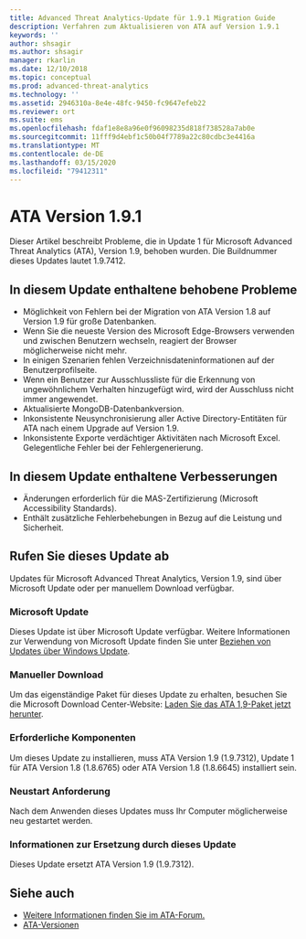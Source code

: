 ```yaml
---
title: Advanced Threat Analytics-Update für 1.9.1 Migration Guide
description: Verfahren zum Aktualisieren von ATA auf Version 1.9.1
keywords: ''
author: shsagir
ms.author: shsagir
manager: rkarlin
ms.date: 12/10/2018
ms.topic: conceptual
ms.prod: advanced-threat-analytics
ms.technology: ''
ms.assetid: 2946310a-8e4e-48fc-9450-fc9647efeb22
ms.reviewer: ort
ms.suite: ems
ms.openlocfilehash: fdaf1e8e8a96e0f96098235d818f738528a7ab0e
ms.sourcegitcommit: 11fff9d4ebf1c50b04f7789a22c80cdbc3e4416a
ms.translationtype: MT
ms.contentlocale: de-DE
ms.lasthandoff: 03/15/2020
ms.locfileid: "79412311"
---
```

# <a name="ata-version-191"></a>ATA Version 1.9.1


Dieser Artikel beschreibt Probleme, die in Update 1 für Microsoft Advanced Threat Analytics (ATA), Version 1.9, behoben wurden. Die Buildnummer dieses Updates lautet 1.9.7412.

## <a name="fixed-issues-included-in-this-update"></a>In diesem Update enthaltene behobene Probleme

- Möglichkeit von Fehlern bei der Migration von ATA Version 1.8 auf Version 1.9 für große Datenbanken.
- Wenn Sie die neueste Version des Microsoft Edge-Browsers verwenden und zwischen Benutzern wechseln, reagiert der Browser möglicherweise nicht mehr.
- In einigen Szenarien fehlen Verzeichnisdateninformationen auf der Benutzerprofilseite.
- Wenn ein Benutzer zur Ausschlussliste für die Erkennung von ungewöhnlichem Verhalten hinzugefügt wird, wird der Ausschluss nicht immer angewendet. 
- Aktualisierte MongoDB-Datenbankversion.
- Inkonsistente Neusynchronisierung aller Active Directory-Entitäten für ATA nach einem Upgrade auf Version 1.9.
- Inkonsistente Exporte verdächtiger Aktivitäten nach Microsoft Excel. Gelegentliche Fehler bei der Fehlergenerierung.  


## <a name="improvements-included-in-this-update"></a>In diesem Update enthaltene Verbesserungen
- Änderungen erforderlich für die MAS-Zertifizierung (Microsoft Accessibility Standards).
- Enthält zusätzliche Fehlerbehebungen in Bezug auf die Leistung und Sicherheit.

## <a name="get-this-update"></a>Rufen Sie dieses Update ab

Updates für Microsoft Advanced Threat Analytics, Version 1.9, sind über Microsoft Update oder per manuellem Download verfügbar.

### <a name="microsoft-update"></a>Microsoft Update
Dieses Update ist über Microsoft Update verfügbar. Weitere Informationen zur Verwendung von Microsoft Update finden Sie unter [Beziehen von Updates über Windows Update](https://support.microsoft.com/help/3067639).

### <a name="manual-download"></a>Manueller Download
Um das eigenständige Paket für dieses Update zu erhalten, besuchen Sie die Microsoft Download Center-Website: [Laden Sie das ATA 1,9-Paket jetzt herunter](https://www.microsoft.com/en-us/download/details.aspx?id=56725).

### <a name="prerequisites"></a>Erforderliche Komponenten
Um dieses Update zu installieren, muss ATA Version 1.9 (1.9.7312), Update 1 für ATA Version 1.8 (1.8.6765) oder ATA Version 1.8 (1.8.6645) installiert sein.

### <a name="restart-requirement"></a>Neustart Anforderung
Nach dem Anwenden dieses Updates muss Ihr Computer möglicherweise neu gestartet werden.

### <a name="update-replacement-information"></a>Informationen zur Ersetzung durch dieses Update
Dieses Update ersetzt ATA Version 1.9 (1.9.7312).


## <a name="see-also"></a>Siehe auch

- [Weitere Informationen finden Sie im ATA-Forum.](https://social.technet.microsoft.com/Forums/security/home?forum=mata)
- [ATA-Versionen](ata-versions.md)
